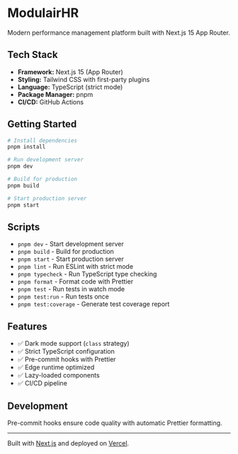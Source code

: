 # ModulairHR

Modern performance management platform built with Next.js 15 App Router.

## Tech Stack

- **Framework:** Next.js 15 (App Router)
- **Styling:** Tailwind CSS with first-party plugins
- **Language:** TypeScript (strict mode)
- **Package Manager:** pnpm
- **CI/CD:** GitHub Actions

## Getting Started

```bash
# Install dependencies
pnpm install

# Run development server
pnpm dev

# Build for production
pnpm build

# Start production server
pnpm start
```

## Scripts

- `pnpm dev` - Start development server
- `pnpm build` - Build for production
- `pnpm start` - Start production server
- `pnpm lint` - Run ESLint with strict mode
- `pnpm typecheck` - Run TypeScript type checking
- `pnpm format` - Format code with Prettier
- `pnpm test` - Run tests in watch mode
- `pnpm test:run` - Run tests once
- `pnpm test:coverage` - Generate test coverage report

## Features

- ✅ Dark mode support (`class` strategy)
- ✅ Strict TypeScript configuration
- ✅ Pre-commit hooks with Prettier
- ✅ Edge runtime optimized
- ✅ Lazy-loaded components
- ✅ CI/CD pipeline

## Development

Pre-commit hooks ensure code quality with automatic Prettier formatting.

---

Built with [Next.js](https://nextjs.org) and deployed on [Vercel](https://vercel.com).
